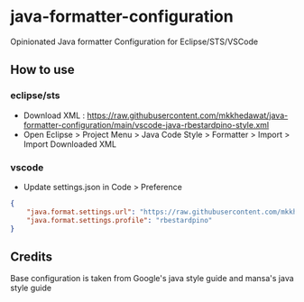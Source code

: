 # java-formatter-configuration

Opinionated Java formatter Configuration for Eclipse/STS/VSCode

## How to use

### eclipse/sts

 - Download XML : https://raw.githubusercontent.com/mkkhedawat/java-formatter-configuration/main/vscode-java-rbestardpino-style.xml
 - Open Eclipse > Project Menu > Java Code Style > Formatter > Import > Import Downloaded XML

### vscode

 - Update settings.json in Code > Preference

```json
{
    "java.format.settings.url": "https://raw.githubusercontent.com/mkkhedawat/java-formatter-configuration/main/vscode-java-rbestardpino-style.xml",
    "java.format.settings.profile": "rbestardpino"
}
```

## Credits

Base configuration is taken from Google's java style guide and mansa's java style guide